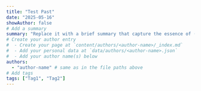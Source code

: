 ```yaml
---
title: "Test Past"
date: "2025-05-16"
showAuthor: false
# Add a summary
summary: "Replace it with a brief summary that capture the essence of (1) what the article is about and (2) how the reader will benefit from reading it. For examples, check other article summaries."
# Create your author entry
#  - Create your page at `content/authors/<author-name>/_index.md`
#  - Add your personal data at `data/authors/<author-name>.json`
#  - Add your author name(s) below
authors:
  - "author-name" # same as in the file paths above
# Add tags
tags: ["Tag1", "Tag2"]
---
```


